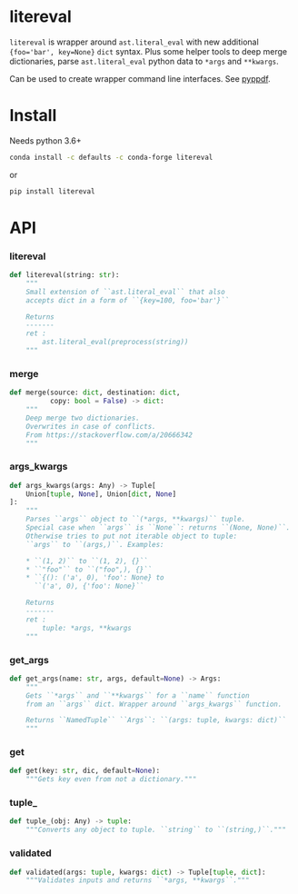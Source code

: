 # litereval

`litereval` is wrapper around `ast.literal_eval` with new additional `{foo='bar', key=None}` `dict` syntax.
Plus some helper tools to deep merge dictionaries, parse `ast.literal_eval` python data to `*args` and `**kwargs`.

Can be used to create wrapper command line interfaces. See [pyppdf](https://github.com/kiwi0fruit/pyppdf).


# Install

Needs python 3.6+

```bash
conda install -c defaults -c conda-forge litereval
```

or

```bash
pip install litereval
```


# API

### litereval

```py
def litereval(string: str):
    """
    Small extension of ``ast.literal_eval`` that also
    accepts dict in a form of ``{key=100, foo='bar'}``

    Returns
    -------
    ret :
        ast.literal_eval(preprocess(string))
    """
```

### merge

```py
def merge(source: dict, destination: dict,
          copy: bool = False) -> dict:
    """
    Deep merge two dictionaries.
    Overwrites in case of conflicts.
    From https://stackoverflow.com/a/20666342
    """
```

### args_kwargs

```py
def args_kwargs(args: Any) -> Tuple[
    Union[tuple, None], Union[dict, None]
]:
    """
    Parses ``args`` object to ``(*args, **kwargs)`` tuple.
    Special case when ``args`` is ``None``: returns ``(None, None)``.
    Otherwise tries to put not iterable object to tuple:
    ``args`` to ``(args,)``. Examples:

    * ``(1, 2)`` to ``(1, 2), {}``
    * ``"foo"`` to ``("foo",), {}``
    * ``{(): ('a', 0), 'foo': None} to
      ``('a', 0), {'foo': None}``

    Returns
    -------
    ret :
        tuple: *args, **kwargs
    """
```

### get_args

```py
def get_args(name: str, args, default=None) -> Args:
    """
    Gets ``*args`` and ``**kwargs`` for a ``name`` function
    from an ``args`` dict. Wrapper around ``args_kwargs`` function.

    Returns ``NamedTuple`` ``Args``: ``(args: tuple, kwargs: dict)``
    """
```

### get

```py
def get(key: str, dic, default=None):
    """Gets key even from not a dictionary."""
```

### tuple\_

```py
def tuple_(obj: Any) -> tuple:
    """Converts any object to tuple. ``string`` to ``(string,)``."""
```

### validated

```py
def validated(args: tuple, kwargs: dict) -> Tuple[tuple, dict]:
    """Validates inputs and returns ``*args, **kwargs``."""
```
